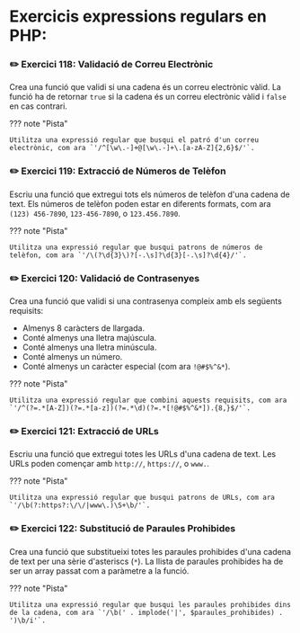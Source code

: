 # Exercicis expressions regulars en PHP:

### ✏️   Exercici 118: Validació de Correu Electrònic
Crea una funció que validi si una cadena és un correu electrònic vàlid. La funció ha de retornar `true` si la cadena és un correu electrònic vàlid i `false` en cas contrari.

??? note "Pista"

    Utilitza una expressió regular que busqui el patró d'un correu electrònic, com ara `'/^[\w\.-]+@[\w\.-]+\.[a-zA-Z]{2,6}$/'`.

### ✏️   Exercici 119: Extracció de Números de Telèfon
Escriu una funció que extregui tots els números de telèfon d'una cadena de text. Els números de telèfon poden estar en diferents formats, com ara `(123) 456-7890`, `123-456-7890`, o `123.456.7890`.

??? note "Pista"

    Utilitza una expressió regular que busqui patrons de números de telèfon, com ara `'/\(?\d{3}\)?[-.\s]?\d{3}[-.\s]?\d{4}/'`.

### ✏️   Exercici 120: Validació de Contrasenyes
Crea una funció que validi si una contrasenya compleix amb els següents requisits:
- Almenys 8 caràcters de llargada.
- Conté almenys una lletra majúscula.
- Conté almenys una lletra minúscula.
- Conté almenys un número.
- Conté almenys un caràcter especial (com ara `!@#$%^&*`).

??? note "Pista"

    Utilitza una expressió regular que combini aquests requisits, com ara `'/^(?=.*[A-Z])(?=.*[a-z])(?=.*\d)(?=.*[!@#$%^&*]).{8,}$/'`.

### ✏️   Exercici 121: Extracció de URLs
Escriu una funció que extregui totes les URLs d'una cadena de text. Les URLs poden començar amb `http://`, `https://`, o `www.`.

??? note "Pista"

    Utilitza una expressió regular que busqui patrons de URLs, com ara `'/\b(?:https?:\/\/|www\.)\S+\b/'`.

### ✏️   Exercici 122: Substitució de Paraules Prohibides
Crea una funció que substitueixi totes les paraules prohibides d'una cadena de text per una sèrie d'asteriscs (`*`). La llista de paraules prohibides ha de ser un array passat com a paràmetre a la funció.

??? note "Pista"

    Utilitza una expressió regular que busqui les paraules prohibides dins de la cadena, com ara `'/\b(' . implode('|', $paraules_prohibides) . ')\b/i'`.

